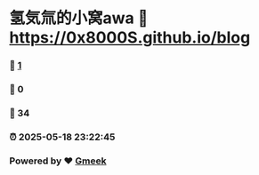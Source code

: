 # 氢気氚的小窝awa :link: https://0x8000S.github.io/blog 
### :page_facing_up: [1](https://0x8000S.github.io/blog/tag.html) 
### :speech_balloon: 0 
### :hibiscus: 34 
### :alarm_clock: 2025-05-18 23:22:45 
### Powered by :heart: [Gmeek](https://github.com/Meekdai/Gmeek)
